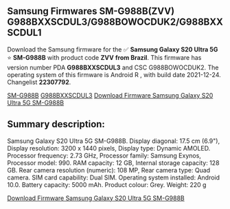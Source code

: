 <h2>Samsung Firmwares SM-G988B(ZVV) G988BXXSCDUL3/G988BOWOCDUK2/G988BXXSCDUL1</h2>
Download the Samsung firmware for the ✅ <strong>Samsung Galaxy S20 Ultra 5G </strong> ⭐ <strong>SM-G988B</strong> with product code <strong>ZVV</strong> <strong> from Brazil</strong>. This firmware has version number PDA <strong>G988BXXSCDUL3</strong> and CSC G988BOWOCDUK2. The operating system of this firmware is Android R , with build date 2021-12-24. Changelist <strong>22307792</strong>.

[SM-G988B](https://samfirm.shop/samsung/model/SM-G988B)
[G988BXXSCDUL3](https://samfirm.shop/samsung/pda/G988BXXSCDUL3)
[Download Firmware Samsung Galaxy S20 Ultra 5G SM-G988B](https://samfirm.shop/samsung/firmware/484614)
<h2>Summary description:</h2>
<p>Samsung Galaxy S20 Ultra 5G SM-G988B. Display diagonal: 17.5 cm (6.9"), Display resolution: 3200 x 1440 pixels, Display type: Dynamic AMOLED. Processor frequency: 2.73 GHz, Processor family: Samsung Exynos, Processor model: 990. RAM capacity: 12 GB, Internal storage capacity: 128 GB. Rear camera resolution (numeric): 108 MP, Rear camera type: Quad camera. SIM card capability: Dual SIM. Operating system installed: Android 10.0. Battery capacity: 5000 mAh. Product colour: Grey. Weight: 220 g</p>


[Download Firmware Samsung Galaxy S20 Ultra 5G SM-G988B](https://samfirm.shop/samsung/firmware/484614)
